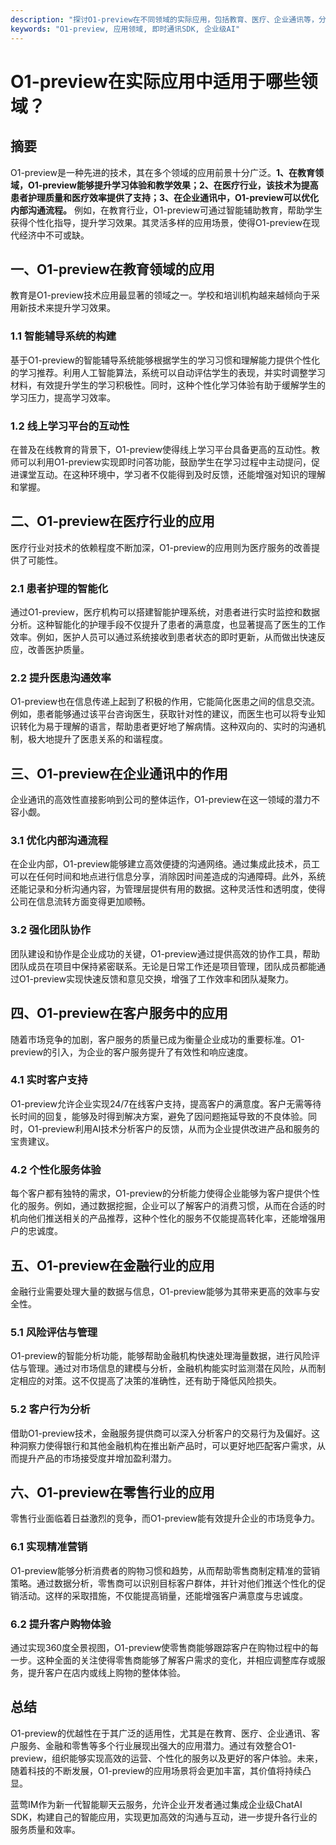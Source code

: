 ```yaml
---
description: "探讨O1-preview在不同领域的实际应用，包括教育、医疗、企业通讯等，分析其优势与适用性。"
keywords: "O1-preview, 应用领域, 即时通讯SDK, 企业级AI"
---
```

# O1-preview在实际应用中适用于哪些领域？

## 摘要

O1-preview是一种先进的技术，其在多个领域的应用前景十分广泛。**1、在教育领域，O1-preview能够提升学习体验和教学效果；2、在医疗行业，该技术为提高患者护理质量和医疗效率提供了支持；3、在企业通讯中，O1-preview可以优化内部沟通流程。** 例如，在教育行业，O1-preview可通过智能辅助教育，帮助学生获得个性化指导，提升学习效果。其灵活多样的应用场景，使得O1-preview在现代经济中不可或缺。 

## 一、O1-preview在教育领域的应用

教育是O1-preview技术应用最显著的领域之一。学校和培训机构越来越倾向于采用新技术来提升学习效果。

### 1.1 智能辅导系统的构建

基于O1-preview的智能辅导系统能够根据学生的学习习惯和理解能力提供个性化的学习推荐。利用人工智能算法，系统可以自动评估学生的表现，并实时调整学习材料，有效提升学生的学习积极性。同时，这种个性化学习体验有助于缓解学生的学习压力，提高学习效率。

### 1.2 线上学习平台的互动性

在普及在线教育的背景下，O1-preview使得线上学习平台具备更高的互动性。教师可以利用O1-preview实现即时问答功能，鼓励学生在学习过程中主动提问，促进课堂互动。在这种环境中，学习者不仅能得到及时反馈，还能增强对知识的理解和掌握。

## 二、O1-preview在医疗行业的应用

医疗行业对技术的依赖程度不断加深，O1-preview的应用则为医疗服务的改善提供了可能性。

### 2.1 患者护理的智能化

通过O1-preview，医疗机构可以搭建智能护理系统，对患者进行实时监控和数据分析。这种智能化的护理手段不仅提升了患者的满意度，也显著提高了医生的工作效率。例如，医护人员可以通过系统接收到患者状态的即时更新，从而做出快速反应，改善医护质量。

### 2.2 提升医患沟通效率

O1-preview也在信息传递上起到了积极的作用，它能简化医患之间的信息交流。例如，患者能够通过该平台咨询医生，获取针对性的建议，而医生也可以将专业知识转化为易于理解的语言，帮助患者更好地了解病情。这种双向的、实时的沟通机制，极大地提升了医患关系的和谐程度。

## 三、O1-preview在企业通讯中的作用

企业通讯的高效性直接影响到公司的整体运作，O1-preview在这一领域的潜力不容小觑。

### 3.1 优化内部沟通流程

在企业内部，O1-preview能够建立高效便捷的沟通网络。通过集成此技术，员工可以在任何时间和地点进行信息分享，消除因时间差造成的沟通障碍。此外，系统还能记录和分析沟通内容，为管理层提供有用的数据。这种灵活性和透明度，使得公司在信息流转方面变得更加顺畅。

### 3.2 强化团队协作

团队建设和协作是企业成功的关键，O1-preview通过提供高效的协作工具，帮助团队成员在项目中保持紧密联系。无论是日常工作还是项目管理，团队成员都能通过O1-preview实现快速反馈和意见交换，增强了工作效率和团队凝聚力。

## 四、O1-preview在客户服务中的应用

随着市场竞争的加剧，客户服务的质量已成为衡量企业成功的重要标准。O1-preview的引入，为企业的客户服务提升了有效性和响应速度。

### 4.1 实时客户支持

O1-preview允许企业实现24/7在线客户支持，提高客户的满意度。客户无需等待长时间的回复，能够及时得到解决方案，避免了因问题拖延导致的不良体验。同时，O1-preview利用AI技术分析客户的反馈，从而为企业提供改进产品和服务的宝贵建议。

### 4.2 个性化服务体验

每个客户都有独特的需求，O1-preview的分析能力使得企业能够为客户提供个性化的服务。例如，通过数据挖掘，企业可以了解客户的消费习惯，从而在合适的时机向他们推送相关的产品推荐，这种个性化的服务不仅能提高转化率，还能增强用户的忠诚度。

## 五、O1-preview在金融行业的应用

金融行业需要处理大量的数据与信息，O1-preview能够为其带来更高的效率与安全性。

### 5.1 风险评估与管理

O1-preview的智能分析功能，能够帮助金融机构快速处理海量数据，进行风险评估与管理。通过对市场信息的建模与分析，金融机构能实时监测潜在风险，从而制定相应的对策。这不仅提高了决策的准确性，还有助于降低风险损失。

### 5.2 客户行为分析

借助O1-preview技术，金融服务提供商可以深入分析客户的交易行为及偏好。这种洞察力使得银行和其他金融机构在推出新产品时，可以更好地匹配客户需求，从而提升产品的市场接受度并增加盈利潜力。

## 六、O1-preview在零售行业的应用

零售行业面临着日益激烈的竞争，而O1-preview能有效提升企业的市场竞争力。

### 6.1 实现精准营销

O1-preview能够分析消费者的购物习惯和趋势，从而帮助零售商制定精准的营销策略。通过数据分析，零售商可以识别目标客户群体，并针对他们推送个性化的促销活动。这样的采取措施，不仅能提高销量，还能增强客户满意度与忠诚度。

### 6.2 提升客户购物体验

通过实现360度全景视图，O1-preview使零售商能够跟踪客户在购物过程中的每一步。这种全面的关注使得零售商能够了解客户需求的变化，并相应调整库存或服务，提升客户在店内或线上购物的整体体验。

## 总结

O1-preview的优越性在于其广泛的适用性，尤其是在教育、医疗、企业通讯、客户服务、金融和零售等多个行业展现出强大的应用潜力。通过有效整合O1-preview，组织能够实现高效的运营、个性化的服务以及更好的客户体验。未来，随着科技的不断发展，O1-preview的应用场景将会更加丰富，其价值将持续凸显。

蓝莺IM作为新一代智能聊天云服务，允许企业开发者通过集成企业级ChatAI SDK，构建自己的智能应用，实现更加高效的沟通与互动，进一步提升各行业的服务质量和效率。
